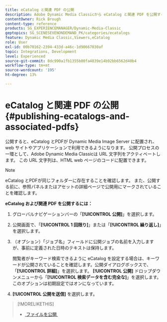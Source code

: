 ```yaml
---
title: eCatalog と関連 PDF の公開
description: Adobe Dynamic Media Classicから eCatalog と関連 PDF を公開する方法を説明します。
contentOwner: Rick Brough
content-type: reference
products: SG_EXPERIENCEMANAGER/Dynamic-Media-Classic
geptopics: SG_SCENESEVENONDEMAND_PK/categories/ecatalogs
feature: Dynamic Media Classic,Viewers,eCatalog
role: User
exl-id: 00b70162-2394-433d-a46c-1d90667030af
topic: Integrations, Development
level: Experienced
source-git-commit: 8dc990a1fb1355b00fa4839e14b92bb6562d40b4
workflow-type: tm+mt
source-wordcount: '195'
ht-degree: 13%

---
```


# eCatalog と関連 PDF の公開{#publishing-ecatalogs-and-associated-pdfs}

公開すると、eCatalog とPDFが Dynamic Media Image Server に配置され、web サイトやアプリケーションで利用できるようになります。 公開プロセスの一環として、Adobe Dynamic Media Classicは URL 文字列をアクティベートします。 この URL 文字列は、HTML web ページのコードに配置できます。

>[!NOTE]
>
>eCatalog とPDFが同じフォルダーに存在することを確認します。 また、公開する前に、参照パネルまたはアセットの詳細ページで公開用にマークされていることを確認します。

**eCatalog および関連 PDF を公開するには：**

1. グローバルナビゲーションバーの「**[!UICONTROL 公開]**」を選択します。
1. 公開画面で、「**[!UICONTROL 1 回限り]**」または「**[!UICONTROL 繰り返し]**」を選択します。
1. （オプション）「ジョブ名」フィールドに公開ジョブの名前を入力しますが、事前に定義された日時のテキストは保持します。

   閲覧者がキーワード検索できるように eCatalog を設定する場合は、キーワードが公開されていることを確認します。公開ダイアログボックスで、「**[!UICONTROL 詳細]**」を選択します。 **[!UICONTROL 公開]** ドロップダウンメニューから「**[!UICONTROL 検索データを含む完全な]**」を選択します。 このオプションは初期設定ではオンになっています。

1. **[!UICONTROL 公開を送信]** を選択します。

>[!MORELIKETHIS]
>
>* [&#x200B; ファイルを公開 &#x200B;](publishing-files.md)
